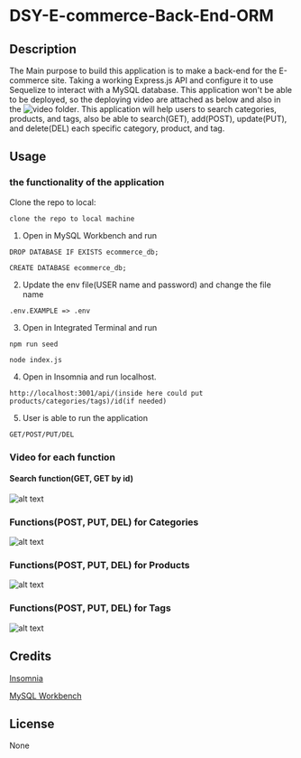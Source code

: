 # DSY-E-commerce-Back-End-ORM

## Description

The Main purpose to build this application is to make a back-end for the E-commerce site. Taking a working Express.js API and configure it to use Sequelize to interact with a MySQL database. This application won't be able to be deployed, so the deploying video are attached as below and also in the ![video folder](https://github.com/danielshang11/DSY-E-commerce-Back-End-ORM/blob/main/assets/video).
This application will help users to search categories, products, and tags, also be able to search(GET), add(POST), update(PUT), and delete(DEL) each specific category, product, and tag.

## Usage

### the functionality of the application

Clone the repo to local:
```
clone the repo to local machine
```

1. Open in MySQL Workbench and run
```
DROP DATABASE IF EXISTS ecommerce_db;

CREATE DATABASE ecommerce_db;
```
2. Update the env file(USER name and password) and change the file name
```
.env.EXAMPLE => .env
```

3. Open in Integrated Terminal and run
```
npm run seed
```

```
node index.js
```
4. Open in Insomnia and run localhost.
```
http://localhost:3001/api/(inside here could put products/categories/tags)/id(if needed)
```

5. User is able to run the application
```
GET/POST/PUT/DEL
```
### Video for each function

#### Search function(GET, GET by id)

![alt text](./assets/video/Get_for_all_tables.gif)

### Functions(POST, PUT, DEL) for Categories
![alt text](./assets/video/Categories.gif)
### Functions(POST, PUT, DEL) for Products
![alt text](./assets/video/Products.gif)

### Functions(POST, PUT, DEL) for Tags
![alt text](./assets/video/Tags.gif)

## Credits

[Insomnia](https://insomnia.rest/download)

[MySQL Workbench](https://www.mysql.com/products/workbench/)

## License

None
